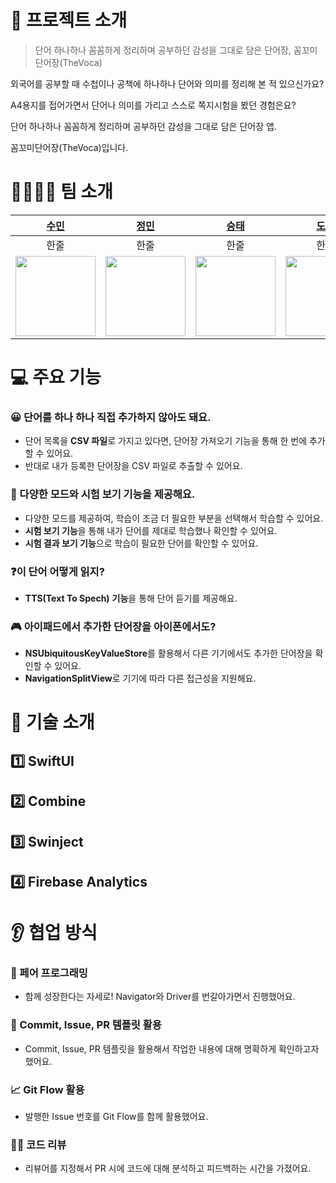 # 📒 프로젝트 소개

> 단어 하나하나 꼼꼼하게 정리하며 공부하던 감성을 그대로 담은 단어장, 꼼꼬미단어장(TheVoca)

외국어를 공부할 때 수첩이나 공책에 하나하나 단어와 의미를 정리해 본 적 있으신가요?

A4용지를 접어가면서 단어나 의미를 가리고 스스로 쪽지시험을 봤던 경험은요?

단어 하나하나 꼼꼼하게 정리하며 공부하던 감성을 그대로 담은 단어장 앱.

꼼꼬미단어장(TheVoca)입니다.


# 👨‍👩‍👧‍👦 팀 소개
|[수민](https://github.com/steady-on)|[정민](https://github.com/eigen98)|[승태](https://github.com/gxdxt)|[도현](https://github.com/k906506)|[도희](https://github.com/ehvkddl)|
|:----:|:----:|:----:|:----:|:----:|
|한줄|한줄|한줄|한줄|한줄|
|<img src="https://github.com/steady-on.png" width="128">|<img src="https://github.com/eigen98.png" width="128">|<img src="https://github.com/gxdxt.png" width=128>|<img src="https://github.com/k906506.png" width="128">|<img src="https://github.com/ehvkddl.png" width="128">|

# 💻 주요 기능

### 😀 단어를 하나 하나 직접 추가하지 않아도 돼요.

- 단어 목록을 **CSV 파일**로 가지고 있다면, 단어장 가져오기 기능을 통해 한 번에 추가할 수 있어요.
- 반대로 내가 등록한 단어장을 CSV 파일로 추출할 수 있어요.

### 📄 다양한 모드와 시험 보기 기능을 제공해요.

- 다양한 모드를 제공하여, 학습이 조금 더 필요한 부분을 선택해서 학습할 수 있어요.
- **시험 보기 기능**을 통해 내가 단어를 제대로 학습했나 확인할 수 있어요.
- **시험 결과 보기 기능**으로 학습이 필요한 단어를 확인할 수 있어요.

### ❓이 단어 어떻게 읽지?

- **TTS(Text To Spech)** **기능**을 통해 단어 듣기를 제공해요.

### 🎮 아이패드에서 추가한 단어장을 아이폰에서도?

- **NSUbiquitousKeyValueStore**를 활용해서 다른 기기에서도 추가한 단어장을 확인할 수 있어요.
- **NavigationSplitView**로 기기에 따라 다른 접근성을 지원해요.

# **🔨 기술 소개**

## 1️⃣ SwiftUI

## 2️⃣ Combine

## 3️⃣ Swinject

## 4️⃣ Firebase Analytics

# 👂 협업 방식

### 🤝 페어 프로그래밍

- 함께 성장한다는 자세로! Navigator와 Driver를 번갈아가면서 진행했어요.

### 📝 Commit, Issue, PR 템플릿 활용

- Commit, Issue, PR 템플릿을 활용해서 작업한 내용에 대해 명확하게 확인하고자 했어요.

### 📈 Git Flow 활용

- 발행한 Issue 번호를 Git Flow를 함께 활용했어요.

### 💁‍♂️ 코드 리뷰

- 리뷰어를 지정해서 PR 시에 코드에 대해 분석하고 피드백하는 시간을 가졌어요.
